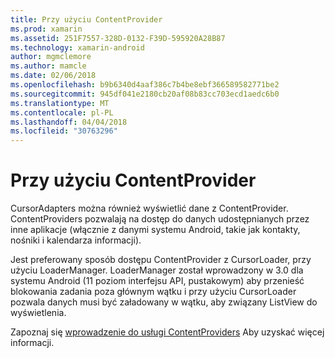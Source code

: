 ```yaml
---
title: Przy użyciu ContentProvider
ms.prod: xamarin
ms.assetid: 251F7557-328D-0132-F39D-595920A28B87
ms.technology: xamarin-android
author: mgmclemore
ms.author: mamcle
ms.date: 02/06/2018
ms.openlocfilehash: b9b6340d4aaf386c7b4be8ebf366589582771be2
ms.sourcegitcommit: 945df041e2180cb20af08b83cc703ecd1aedc6b0
ms.translationtype: MT
ms.contentlocale: pl-PL
ms.lasthandoff: 04/04/2018
ms.locfileid: "30763296"
---
```

# <a name="using-a-contentprovider"></a>Przy użyciu ContentProvider

CursorAdapters można również wyświetlić dane z ContentProvider.
ContentProviders pozwalają na dostęp do danych udostępnianych przez inne aplikacje (włącznie z danymi systemu Android, takie jak kontakty, nośniki i kalendarza informacji).

Jest preferowany sposób dostępu ContentProvider z CursorLoader, przy użyciu LoaderManager. LoaderManager został wprowadzony w 3.0 dla systemu Android (11 poziom interfejsu API, pustakowym) aby przenieść blokowania zadania poza głównym wątku i przy użyciu CursorLoader pozwala danych musi być załadowany w wątku, aby związany ListView do wyświetlenia.

Zapoznaj się [wprowadzenie do usługi ContentProviders](~/android/platform/content-providers/index.md) Aby uzyskać więcej informacji.

